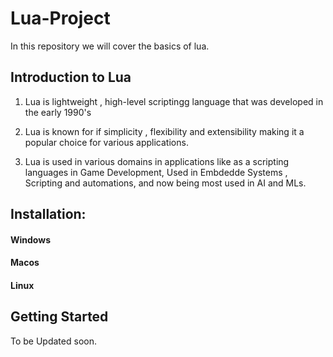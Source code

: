 # Lua-Project 

In this repository we will cover the basics of lua.

## Introduction to Lua

1. Lua is lightweight , high-level scriptingg language that was developed in the early 1990's

2. Lua is known for if simplicity , flexibility and extensibility making it a popular choice for various applications.

3. Lua is used in various domains in applications like as a scripting languages in Game Development, Used in Embdedde Systems , Scripting and automations, and now being most used in AI and MLs.


## Installation:

#### Windows

####  Macos

#### Linux



## Getting Started


To be Updated soon.